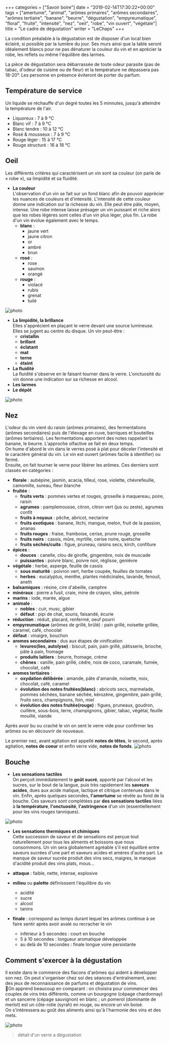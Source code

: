 +++
categories = ["Savoir boire"]
date = "2019-02-14T17:30:22+00:00"
tags = ["amertume", "animal", "arômes primaires", "arômes secondaires", "arômes tertiaire", "banane", "beurre", "dégustation", "empyreumatique", "floral", "fruité", "intensité", "nez", "oeil", "robe", "vin ouvert", "végétale"] 
title = "Le cadre de dégustation"
writer = "LeChaps"
+++

La condition préalable à la dégustation est de disposer d'un local bien éclairé, si possible par la lumière du jour. Ses murs ainsi que la table seront idéalement blancs pour ne pas dénaturer la couleur du vin et en aprécier la robe, les reflets ou même l'équilibre des larmes.  

La pièce de dégustation sera débarrassée de toute odeur parasite (pas de tabac, d'odeur de cuisine ou de fleur) et la température ne dépassera pas 18-20°. Les personne en présence éviteront de porter du parfum.

## Température de service

Un liquide se réchauffe d'un degré toutes les 5 minnutes, jusqu'à atteindre la température de l'air.

* Liquoreux : 7 à 9 °C
* Blanc vif : 7 à 9 °C
* Blanc tendre : 10 à 12 °C
* Rosé & mousseux : 7 à 9 °C
* Rouge léger : 15 à 17 °C
* Rouge structuré : 16 à 18 °C

## Oeil

Les différents critères qui caractérisent un vin sont sa couleur (on parle de « robe »), sa limpidité et sa fluidité.

* **La couleur**  
L'observation d'un vin se fait sur un fond blanc afin de pouvoir apprécier les nuances de couleurs et d'intensité. L'intensité de cette couleur donne une indication sur la richesse du vin. Elle peut être pâle, moyen, intense. Une robe intense laisse présager un vin puissant et riche alors que les robes légères sont celles d'un vin plus léger, plus fin. La robe d'un vin évolue également avec le temps.
  * **blanc** :
    * jaune vert
    * jaune citron
    * or
    * ambré
    * brun
  * **rosé** :
    * rose
    * saumon
    * orangé
  * **rouge** :
    * violacé
    * rubis
    * grenat
    * tuilé

![photo][3]

* **La limpidité, la brillance**  
Elles s'apprécient en plaçant le verre devant une source lumineuse. Elles se jugent au centre du disque. Un vin peut-être :
  * **cristallin**
  * **brillant**
  * **éclatant**
  * **mat**
  * **terne**
  * **éteint**
* **La fluidité**  
La fluidité s'observe en le faisant tourner dans le verre. L'onctuosité du vin donne une indication sur sa richesse en alcool.
* **Les larmes**
* **Le dépôt**

![photo][2]

## Nez

L'odeur du vin vient du raisin (arômes primaires), des fermentations (arômes secondaires) puis de l'élevage en cuve, barriques et bouteilles (arômes tertiaires). Les fermentations apportent des notes rappelant la banane, le beurre. L'approche olfactive se fait en deux temps.  
On hume d'abord le vin dans le verres posé à plat pour déceler l'intensité et le caractère général du vin. Le vin est ouvert (arômes facile à identifier) ou fermé.  
Ensuite, on fait tourner le verre pour libérer les arômes. Ces derniers sont classés en catégories :

* **florale** : aubépine, jasmin, acacia, tilleul, rose, violette, chèvrefeuille, camomille, sureau, fleur blanche
* **fruitée** :
  * **fruits verts** : pommes vertes et rouges, groseille à maquereau, poire, raisin
  * **agrumes** : pamplemousse, citron, citron vert (jus ou zeste), agrumes confit
  * **fruits à noyaux** : pêche, abricot, nectarine
  * **fruits exotiques** : banane, litchi, mangue, melon, fruit de la passion, ananas
  * **fruits rouges** : fraise, framboise, cerise, prune rouge, groseille
  * **fruits noirs** : cassis, mûre, myrtille, cerise noire, quetsche
  * **fruits séchés/cuits** : figue, pruneau, raisins secs, kirch, confiture
* **épices** :
  * **douces** : canelle, clou de girofle, gingembre, noix de muscade
  * **puissantes** : poivre blanc, poivre noir, réglisse, genièvre
* **végétale** : herbe, asperge, feuille de cassis
  * **sous maturité** : poivron vert, herbe coupée, feuilles de tomates
  * **herbes** : eucalyptus, menthe, plantes médicinales, lavande, fenouil, aneth
* **balsamiques** : résine, cire d'abeille, camphre
* **minéraux** : pierre a fusil, craie, mine de crayon, silex, petrole
* **marins** : iode, marée, algue
* **animale** :
  * **nobles** : cuir, musc, gibier
  * **défaut** : pipi de chat, souris, faisandé, écurie
* **réduction** : réduit, placard, renfermé, oeuf pourri
* **empyreumatique** (arômes de grillé, brûlé) : pain grillé, noisette grillée, caramel, café, chocolat
* **défaut** : vinaigre, bouchon
* **aromes secondaires** : dus aux étapes de vinification
  * **levures(lies, autolyse)** : biscuit, pain, pain grillé, pâtisserie, brioche, pâte à pain, fromage
  * **produits laitiers** : beurre, fromage, crème
  * **chênes** : vanille, pain grillé, cèdre, nois de coco, caramale, fumée, chocolat, café
* **aromes tertiaires** :
  * **oxydation délibérée** : amande, pâte d'amande, noisette, noix, chocolat, café, caramel
  * **évolution des notes fruitées(blanc)** : abricots secs, marmelade, pommes séchées, banane séchée, kérozène, gingembre, pain grillé, fruits secs, champignons, foin, miel
  * **évolution des notes fruitée(rouge)** : figues, pruneaux, goudron, cuillère, sous-bois, terre, champignons, gibier, tabac, végétal, feuille mouillé, viande

Après avoir bu ou craché le vin on sent le verre vide pour confirmer les arômes ou en découvrir de nouveaux.

Le premier nez, avant agitation est appellé **notes de têtes**, le second, après agitation, **notes de coeur** et enfin verre vide, **notes de fonds**.
  ![photo][4]

## Bouche

* **Les sensations tactiles**  
On perçoit immédiatement le **goût sucré**, apporté par l'alcool et les sucres, sur le bout de la langue, puis très rapidement les **saveurs acides**, dues aux acide malique, lactique et citrique contenues dans le vin. Enfin, après quelques secondes, **l'amertume** se révèle au fond de la bouche. Ces saveurs sont complétées par **des sensations tactiles** liées à **la température**, **l'onctuosité**, **l'astringence** d'un vin (essentiellement pour les vins rouges tanniques).

![photo][5]

* **Les sensations thermiques et chimiques**  
Cette succession de saveur et de sensations est perçue tout naturellement pour tous les aliments et boissons que nous consommons. Un vin sera globalement agréable s'il est équilibré entre saveurs sucrées d'une part et saveurs acides et amères d'autre part. Le manque de saveur sucrée produit des vins secs, maigres, le manque d'acidité produit des vins plats, mous…

* **attaque** : faible, nette, intense, explosive
* **milieu** ou **palette** définisssent l'équilibre du vin
  * acidité
  * sucre
  * alcool
  * tanins
* **finale** : correspond au temps durant lequel les arômes continue à se faire sentir après avoir avalé ou recracher le vin
  * inférieur à 5 secondes : court en bouche
  * 5 à 10 secondes : longueur aromatique développée
  * au delà de 10 secondes : finale longue voire persistante

## Comment s'exercer à la dégustation

Il existe dans le commerce des flacons d'arômes qui aident à développer son nez. On peut s'organiser chez soi des séances d'entraînement, avec des jeux de reconnaissance de parfums et dégustation de vins.  
On apprend beaucoup en comparant : on choisira pour commencer des couples de vins très différents, comme un bourgogne (cépage chardonnay) et un sancerre (cépage sauvignon) en blanc ; un pomerol (dominante de merlot) est un côte-rotie (syrah) en rouge, ou encore un vin boisé.  
On s'intéressera au goût des aliments ainsi qu'à l'harmonie des vins et des mets.

![photo][1]
> détail d'un verre a dégustation

[1]: /img/post/verre.png
[2]: /img/post/degustation_oeil.jpg
[3]: /img/post/degustation_robe.png
[4]: /img/post/degustation_arome.jpg
[5]: /img/post/degustation_langue.jpg
